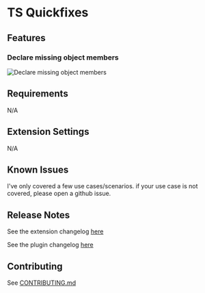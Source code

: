 # TS Quickfixes

## Features

### Declare missing object members

![Declare missing object members](gifs/implement-missing-members.gif)

## Requirements

N/A

<!-- If you have any requirements or dependencies, add a section describing those and how to install and configure them. -->

## Extension Settings

N/A

<!-- Include if your extension adds any VS Code settings through the `contributes.configuration` extension point.

For example:

This extension contributes the following settings:

* `myExtension.enable`: enable/disable this extension
* `myExtension.thing`: set to `blah` to do something -->

## Known Issues

I've only covered a few use cases/scenarios. if your use case is not covered,
please open a github issue.

## Release Notes

See the extension changelog [here](https://github.com/tamj0rd2/ts-quickfixes/blob/master/packages/extension/CHANGELOG.md)

See the plugin changelog [here](https://github.com/tamj0rd2/ts-quickfixes/blob/master/packages/plugin/CHANGELOG.md)

## Contributing

See [CONTRIBUTING.md](https://github.com/tamj0rd2/ts-quickfixes/blob/master/packages/plugin/CONTRIBUTING.md)
